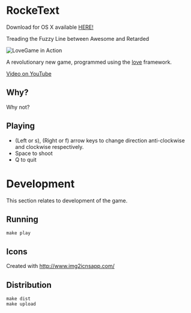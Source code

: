 RockeText
=========

Download for OS X available [HERE!](http://rocketext.s3.amazonaws.com/RockeText.dmg)

Treading the Fuzzy Line between Awesome and Retarded

<img src="https://raw.github.com/sordina/LoveGame/master/images/screenshot.png" alt="LoveGame in Action" />

A revolutionary new game, programmed using the [love](love2d.org) framework.

[Video on YouTube](http://youtu.be/qZxG9MTzfvY)

## Why?

Why not?

## Playing

* (Left or s), (Right or f) arrow keys to change direction anti-clockwise and clockwise respectively.
* Space to shoot
* Q to quit

# Development

This section relates to development of the game.

## Running

    make play

## Icons

Created with http://www.img2icnsapp.com/

## Distribution

    make dist
    make upload
